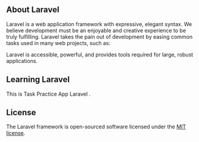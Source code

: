 

## About Laravel

Laravel is a web application framework with expressive, elegant syntax. We believe development must be an enjoyable and creative experience to be truly fulfilling. Laravel takes the pain out of development by easing common tasks used in many web projects, such as:


Laravel is accessible, powerful, and provides tools required for large, robust applications.

## Learning Laravel

This is Task Practice App Laravel .


## License

The Laravel framework is open-sourced software licensed under the [MIT license](https://opensource.org/licenses/MIT).
